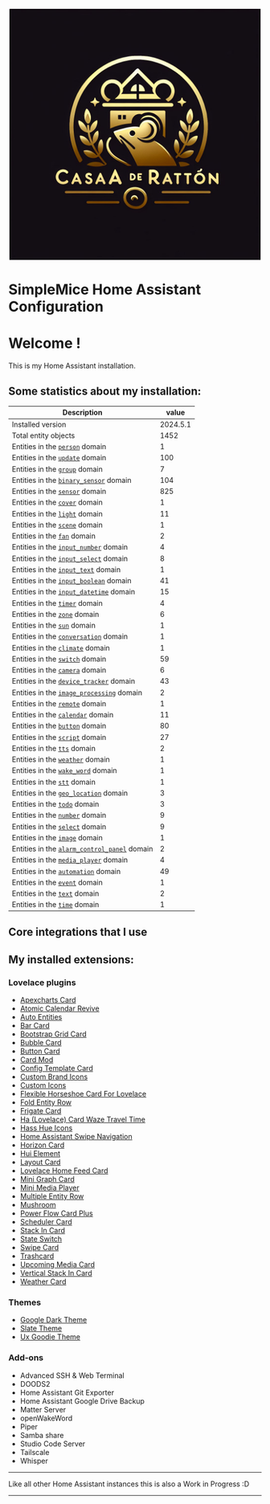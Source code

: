 <p align="center">
  <img width="500" height="500" src="https://github.com/simplemice/home_assistant/blob/main/screenshot/logo.jpg">

# SimpleMice Home Assistant Configuration

</p>


# Welcome !

This is my Home Assistant installation.

## Some statistics about my installation:

Description | value
--|--
Installed version | 2024.5.1
Total entity objects | 1452
Entities in the [`person`](https://www.home-assistant.io/components/person) domain | 1
Entities in the [`update`](https://www.home-assistant.io/components/update) domain | 100
Entities in the [`group`](https://www.home-assistant.io/components/group) domain | 7
Entities in the [`binary_sensor`](https://www.home-assistant.io/components/binary_sensor) domain | 104
Entities in the [`sensor`](https://www.home-assistant.io/components/sensor) domain | 825
Entities in the [`cover`](https://www.home-assistant.io/components/cover) domain | 1
Entities in the [`light`](https://www.home-assistant.io/components/light) domain | 11
Entities in the [`scene`](https://www.home-assistant.io/components/scene) domain | 1
Entities in the [`fan`](https://www.home-assistant.io/components/fan) domain | 2
Entities in the [`input_number`](https://www.home-assistant.io/components/input_number) domain | 4
Entities in the [`input_select`](https://www.home-assistant.io/components/input_select) domain | 8
Entities in the [`input_text`](https://www.home-assistant.io/components/input_text) domain | 1
Entities in the [`input_boolean`](https://www.home-assistant.io/components/input_boolean) domain | 41
Entities in the [`input_datetime`](https://www.home-assistant.io/components/input_datetime) domain | 15
Entities in the [`timer`](https://www.home-assistant.io/components/timer) domain | 4
Entities in the [`zone`](https://www.home-assistant.io/components/zone) domain | 6
Entities in the [`sun`](https://www.home-assistant.io/components/sun) domain | 1
Entities in the [`conversation`](https://www.home-assistant.io/components/conversation) domain | 1
Entities in the [`climate`](https://www.home-assistant.io/components/climate) domain | 1
Entities in the [`switch`](https://www.home-assistant.io/components/switch) domain | 59
Entities in the [`camera`](https://www.home-assistant.io/components/camera) domain | 6
Entities in the [`device_tracker`](https://www.home-assistant.io/components/device_tracker) domain | 43
Entities in the [`image_processing`](https://www.home-assistant.io/components/image_processing) domain | 2
Entities in the [`remote`](https://www.home-assistant.io/components/remote) domain | 1
Entities in the [`calendar`](https://www.home-assistant.io/components/calendar) domain | 11
Entities in the [`button`](https://www.home-assistant.io/components/button) domain | 80
Entities in the [`script`](https://www.home-assistant.io/components/script) domain | 27
Entities in the [`tts`](https://www.home-assistant.io/components/tts) domain | 2
Entities in the [`weather`](https://www.home-assistant.io/components/weather) domain | 1
Entities in the [`wake_word`](https://www.home-assistant.io/components/wake_word) domain | 1
Entities in the [`stt`](https://www.home-assistant.io/components/stt) domain | 1
Entities in the [`geo_location`](https://www.home-assistant.io/components/geo_location) domain | 3
Entities in the [`todo`](https://www.home-assistant.io/components/todo) domain | 3
Entities in the [`number`](https://www.home-assistant.io/components/number) domain | 9
Entities in the [`select`](https://www.home-assistant.io/components/select) domain | 9
Entities in the [`image`](https://www.home-assistant.io/components/image) domain | 1
Entities in the [`alarm_control_panel`](https://www.home-assistant.io/components/alarm_control_panel) domain | 2
Entities in the [`media_player`](https://www.home-assistant.io/components/media_player) domain | 4
Entities in the [`automation`](https://www.home-assistant.io/components/automation) domain | 49
Entities in the [`event`](https://www.home-assistant.io/components/event) domain | 1
Entities in the [`text`](https://www.home-assistant.io/components/text) domain | 2
Entities in the [`time`](https://www.home-assistant.io/components/time) domain | 1

## Core integrations that I use

## My installed extensions:

### Lovelace plugins
- [Apexcharts Card](https://github.com/RomRider/apexcharts-card)
- [Atomic Calendar Revive](https://github.com/totaldebug/atomic-calendar-revive)
- [Auto Entities](https://github.com/thomasloven/lovelace-auto-entities)
- [Bar Card](https://github.com/custom-cards/bar-card)
- [Bootstrap Grid Card](https://github.com/ownbee/bootstrap-grid-card)
- [Bubble Card](https://github.com/Clooos/Bubble-Card)
- [Button Card](https://github.com/custom-cards/button-card)
- [Card Mod](https://github.com/thomasloven/lovelace-card-mod)
- [Config Template Card](https://github.com/iantrich/config-template-card)
- [Custom Brand Icons](https://github.com/elax46/custom-brand-icons)
- [Custom Icons](https://github.com/Mariusthvdb/custom-icons)
- [Flexible Horseshoe Card For Lovelace](https://github.com/AmoebeLabs/flex-horseshoe-card)
- [Fold Entity Row](https://github.com/thomasloven/lovelace-fold-entity-row)
- [Frigate Card](https://github.com/dermotduffy/frigate-hass-card)
- [Ha (Lovelace) Card Waze Travel Time](https://github.com/r-renato/ha-card-waze-travel-time)
- [Hass Hue Icons](https://github.com/arallsopp/hass-hue-icons)
- [Home Assistant Swipe Navigation](https://github.com/zanna-37/hass-swipe-navigation)
- [Horizon Card](https://github.com/rejuvenate/lovelace-horizon-card)
- [Hui Element](https://github.com/thomasloven/lovelace-hui-element)
- [Layout Card](https://github.com/thomasloven/lovelace-layout-card)
- [Lovelace Home Feed Card](https://github.com/gadgetchnnel/lovelace-home-feed-card)
- [Mini Graph Card](https://github.com/kalkih/mini-graph-card)
- [Mini Media Player](https://github.com/kalkih/mini-media-player)
- [Multiple Entity Row](https://github.com/benct/lovelace-multiple-entity-row)
- [Mushroom](https://github.com/piitaya/lovelace-mushroom)
- [Power Flow Card Plus](https://github.com/flixlix/power-flow-card-plus)
- [Scheduler Card](https://github.com/nielsfaber/scheduler-card)
- [Stack In Card](https://github.com/custom-cards/stack-in-card)
- [State Switch](https://github.com/thomasloven/lovelace-state-switch)
- [Swipe Card](https://github.com/bramkragten/swipe-card)
- [Trashcard](https://github.com/idaho/hassio-trash-card)
- [Upcoming Media Card](https://github.com/NemesisRE/upcoming-media-card)
- [Vertical Stack In Card](https://github.com/ofekashery/vertical-stack-in-card)
- [Weather Card](https://github.com/bramkragten/weather-card)

### Themes
- [Google Dark Theme](https://github.com/pacjo/google_dark_animated)
- [Slate Theme](https://github.com/seangreen2/slate_theme)
- [Ux Goodie Theme](https://github.com/fi-sch/ux_goodie_theme)

### Add-ons
- Advanced SSH & Web Terminal
- DOODS2
- Home Assistant Git Exporter
- Home Assistant Google Drive Backup
- Matter Server
- openWakeWord
- Piper
- Samba share
- Studio Code Server
- Tailscale
- Whisper

***

Like all other Home Assistant instances this is also a Work in Progress :D

***